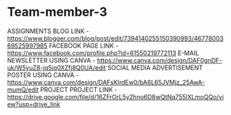 # Team-member-3
ASSIGNMENTS
BLOG LINK - https://www.blogger.com/blog/post/edit/7394140255150390993/4677800369525997985
FACEBOOK PAGE LINK - https://www.facebook.com/profile.php?id=61550219772113
E-MAIL NEWSLETTER USING CANVA - https://www.canva.com/design/DAF0gnDF-uk/W5yuZ8-jq5iq0XZfj8Q0UA/edit
SOCIAL MEDIA ADVERTISEMENT POSTER USING CANVA - https://www.canva.com/design/DAFsKIrdEw0/bA6L65JVMjz_25AwA-mumQ/edit
PROJECT 
PROJECT LINK - https://drive.google.com/file/d/16ZFrOrL5y2hno6D8wQtNq755lXLmoQQo/view?usp=drive_link
